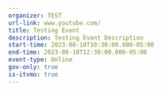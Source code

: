 ```yaml
---
organizer: TEST
url-link: www.youtube.com/
title: Testing Event
description: Testing Event Description
start-time: 2023-08-18T10:30:00.000-05:00
end-time: 2023-08-18T12:30:00.000-05:00
event-type: Online
gov-only: true
is-itvmo: true
---
```

